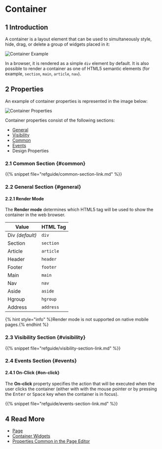# Container

## 1 Introduction

A container is a layout element that can be used to simultaneously style, hide, drag, or delete a group of widgets placed in it:

![Container Example](attachments/container-widgets/container.png)

In a browser, it is rendered as a simple `div` element by default. It is also possible to render a container as one of HTML5 semantic elements (for example, `section`, `main`, `article`, `nav`).

## 2 Properties

An example of container properties is represented in the image below:

![Container Properties](attachments/container-widgets/container-properties.png)


Container properties consist of the following sections:

* [General](#general)
* [Visibility](#visibility)
* [Common](#common)
* [Events](#events)
* Design Properties

### 2.1 Common Section {#common}

{{% snippet file="refguide/common-section-link.md" %}}

### 2.2 General Section {#general}

#### 2.2.1 Render Mode

The **Render mode** determines which HTML5 tag will be used to show the container in the web browser. 

| Value     | HTML Tag    |
| --------- | ----------- |
| Div *(default)*      | `div`       |
| Section   | `section`   |
| Article   | `article`   |
| Header    | `header`    |
| Footer    | `footer`    |
| Main      | `main`      |
| Nav       | `nav`       |
| Aside     | `aside`     |
| Hgroup    | `hgroup`    |
| Address   | `address`   |

{% hint style="info" %}Render mode is not supported on native mobile pages.{% endhint %}

### 2.3 Visibility Section {#visibility}

{{% snippet file="refguide/visibility-section-link.md" %}}

### 2.4 Events Section {#events}	

#### 2.4.1 On-Click {#on-click}	

The **On-click** property specifies the action that will be executed when the user clicks the container (either with with the mouse pointer or by pressing the <kbd>Enter</kbd> or <kbd>Space</kbd> key when the container is in focus).

{{% snippet file="refguide/events-section-link.md" %}}	

## 4 Read More

* [Page](page)
* [Container Widgets](container-widgets)
* [Properties Common in the Page Editor](common-widget-properties)
